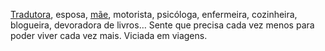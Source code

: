 [Tradutora](http://www.pricilafranz.com), esposa, [mãe](http://www.mentesabsorventes.com), motorista, psicóloga, enfermeira, cozinheira, blogueira, devoradora de livros… Sente que precisa cada vez menos para poder viver cada vez mais. Viciada em viagens.
